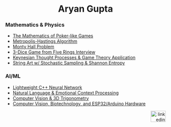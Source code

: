 <h1 align="center">Aryan Gupta</h1>

<h3 align="left">Mathematics & Physics</h3>

- [The Mathematics of Poker-like Games](https://github.com/aryan-cs/poker-like-games/blob/discrete-poker/discrete_poker_games.ipynb)
- [Metropolis-Hastings Algorithm](https://github.com/aryan-cs/metro-hast)
- [Monty Hall Problem](https://github.com/aryan-cs/monty-hall/blob/master/monty_python.ipynb)
- [3-Dice Game from Five Rings Interview](https://github.com/aryan-cs/five-rings-interview/blob/master/five_rings_interview.ipynb)
- [Keynesian Thought Processes & Game Theory Application](https://github.com/aryan-cs/keynesian-thinking/blob/master/keynesian_thinking.ipynb)
- [String Art w/ Stochastic Sampling & Shannon Entropy](https://github.com/aryan-cs/string-art)

<h3 align="left">AI/ML</h3>

- [Lightweight C++ Neural Network](https://github.com/aryan-cs/rhesus-macaque)
- [Natural Language & Emotional Context Processing](https://github.com/aryan-cs/ren)
- [Computer Vision & 3D Trigonometry](https://github.com/aryan-cs/hand-e)
- [Computer Vision, Biotechnology, and ESP32/Arduino Hardware](https://github.com/aryan-cs/project-plastic)

<div align="right">
  <a href="https://www.linkedin.com/in/aryan-g/" target="_blank">
    <img src="https://raw.githubusercontent.com/maurodesouza/profile-readme-generator/master/src/assets/icons/social/linkedin/default.svg" width="47" height="35" alt="linkedin logo" />
  </a>
</div>
